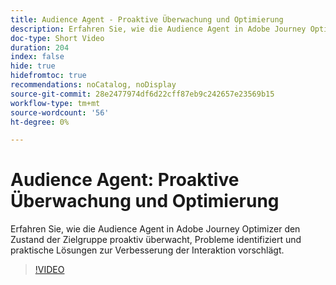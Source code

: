 ```yaml
---
title: Audience Agent - Proaktive Überwachung und Optimierung
description: Erfahren Sie, wie die Audience Agent in Adobe Journey Optimizer den Zustand der Zielgruppe proaktiv überwacht, Probleme identifiziert und praktische Lösungen zur Verbesserung der Interaktion vorschlägt.
doc-type: Short Video
duration: 204
index: false
hide: true
hidefromtoc: true
recommendations: noCatalog, noDisplay
source-git-commit: 28e2477974df6d22cff87eb9c242657e23569b15
workflow-type: tm+mt
source-wordcount: '56'
ht-degree: 0%

---
```



# Audience Agent: Proaktive Überwachung und Optimierung

Erfahren Sie, wie die Audience Agent in Adobe Journey Optimizer den Zustand der Zielgruppe proaktiv überwacht, Probleme identifiziert und praktische Lösungen zur Verbesserung der Interaktion vorschlägt.

<!-- 62_S653_3442539_203_audience-agent-proactive-monitoring-and-optimization -->
>[!VIDEO](https://video.tv.adobe.com/v/3460284/?learn=on&enablevpops=true&captions=ger)
